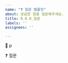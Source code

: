 ```yaml
---
name: "❓ 질문 템플릿"
about: 궁금한 점을 질문해주세요.
title: 0.0.0_질문
labels: ''
assignees: ''

---
```


<!--
제목 예시: 3.3.2_타입을 확장했을 때의 장점은 무엇인가요?
label : 타입 확장 (해당 챕터에 맞는 라벨 추가)
assignees: 본인으로
내용 예시 :
📝 321p
❓ 타입을 확장했을 때의 장점은 무엇인가요?
책을 보면 "타입 확장의 가장 큰 장점은 코드 중복을 줄일 수 있다는 것이다"라고 나와있는데 이 외의 장점은 더 없을까요? 
-->

📝 p

❓ 질문

